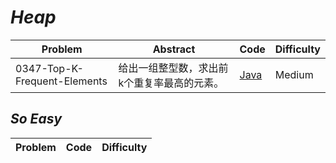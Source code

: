 # *Heap*

|Problem|Abstract|Code|Difficulty|
| --- | --- | --- | --- |
|0347-Top-K-Frequent-Elements|给出一组整型数，求出前k个重复率最高的元素。|[Java](../LeetCode/Java/0347-Top-K-Frequent-Elements/src)|Medium|

## *So Easy*
|Problem|Code|Difficulty|
| --- | --- | --- |